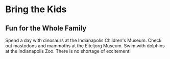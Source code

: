 # Bring the Kids

## Fun for the Whole Family

Spend a day with dinosaurs at the Indianapolis Children's Museum.  Check out
mastodons and mammoths at the Eiteljorg Museum.  Swim with dolphins at the
Indianapolis Zoo.  There is no shortage of excitement!

